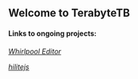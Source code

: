 ## Welcome to TerabyteTB

#### Links to ongoing projects:
<a href="https://terabytetb.github.io/KoffeeKup"><em>Whirlpool Editor</em></a>

<a href="https://terabytetb.github.io/hilitejs"><em>hilitejs</em></a>
